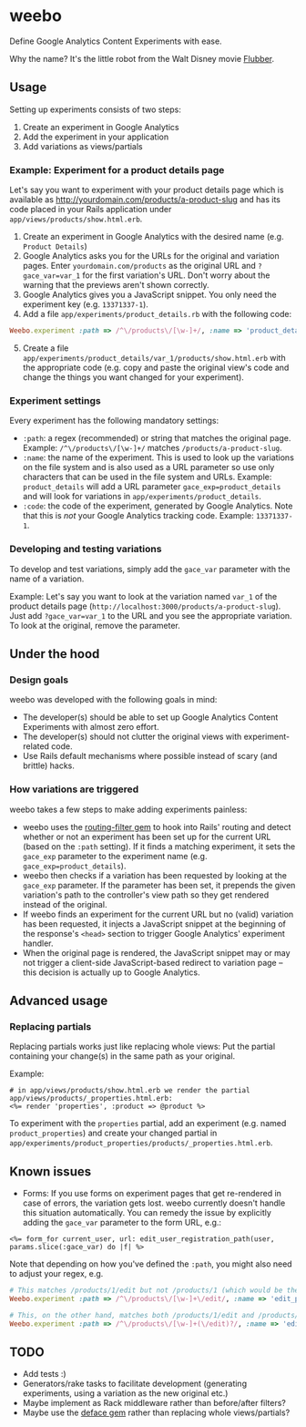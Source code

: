 # weebo

Define Google Analytics Content Experiments with ease.

Why the name? It's the little robot from the Walt Disney movie [Flubber](http://en.wikipedia.org/wiki/Flubber_\(film\)).

## Usage

Setting up experiments consists of two steps:

1. Create an experiment in Google Analytics
2. Add the experiment in your application
3. Add variations as views/partials

### Example: Experiment for a product details page

Let's say you want to experiment with your product details page which is available as http://yourdomain.com/products/a-product-slug and has its code placed in your Rails application under `app/views/products/show.html.erb`.

1. Create an experiment in Google Analytics with the desired name (e.g. `Product Details`)
2. Google Analytics asks you for the URLs for the original and variation pages. Enter `yourdomain.com/products` as the original URL and `?gace_var=var_1` for the first variation's URL. Don't worry about the warning that the previews aren't shown correctly.
3. Google Analytics gives you a JavaScript snippet. You only need the experiment key (e.g. `13371337-1`).
4. Add a file `app/experiments/product_details.rb` with the following code:

``` ruby
Weebo.experiment :path => /^\/products\/[\w-]+/, :name => 'product_details', :code => '13371337-1'
```

5. Create a file `app/experiments/product_details/var_1/products/show.html.erb` with the appropriate code (e.g. copy and paste the original view's code and change the things you want changed for your experiment).

### Experiment settings

Every experiment has the following mandatory settings:

- `:path`: a regex (recommended) or string that matches the original page. Example: `/^\/products\/[\w-]+/` matches `/products/a-product-slug`.
- `:name`: the name of the experiment. This is used to look up the variations on the file system and is also used as a URL parameter so use only characters that can be used in the file system and URLs. Example: `product_details` will add a URL parameter `gace_exp=product_details` and will look for variations in `app/experiments/product_details`.
- `:code`: the code of the experiment, generated by Google Analytics. Note that this is *not* your Google Analytics tracking code. Example: `13371337-1`.

### Developing and testing variations

To develop and test variations, simply add the `gace_var` parameter with the name of a variation.

Example: Let's say you want to look at the variation named `var_1` of the product details page (`http://localhost:3000/products/a-product-slug`). Just add `?gace_var=var_1` to the URL and you see the appropriate variation. To look at the original, remove the parameter.

## Under the hood

### Design goals

weebo was developed with the following goals in mind:

- The developer(s) should be able to set up Google Analytics Content Experiments with almost zero effort.
- The developer(s) should not clutter the original views with experiment-related code.
- Use Rails default mechanisms where possible instead of scary (and brittle) hacks.

### How variations are triggered

weebo takes a few steps to make adding experiments painless:

- weebo uses the [routing-filter gem](https://github.com/svenfuchs/routing-filter) to hook into Rails' routing and detect whether or not an experiment has been set up for the current URL (based on the `:path` setting). If it finds a matching experiment, it sets the `gace_exp` parameter to the experiment name (e.g. `gace_exp=product_details`).
- weebo then checks if a variation has been requested by looking at the `gace_exp` parameter. If the parameter has been set, it prepends the given variation's path to the controller's view path so they get rendered instead of the original.
- If weebo finds an experiment for the current URL but no (valid) variation has been requested, it injects a JavaScript snippet at the beginning of the response's `<head>` section to trigger Google Analytics' experiment handler.
- When the original page is rendered, the JavaScript snippet may or may not trigger a client-side JavaScript-based redirect to variation page – this decision is actually up to Google Analytics.

## Advanced usage

### Replacing partials

Replacing partials works just like replacing whole views: Put the partial containing your change(s) in the same path as your original.

Example:
``` erb
# in app/views/products/show.html.erb we render the partial app/views/products/_properties.html.erb:
<%= render 'properties', :product => @product %>
```
To experiment with the `properties` partial, add an experiment (e.g. named `product_properties`) and create your changed partial in `app/experiments/product_properties/products/_properties.html.erb`.

## Known issues

- Forms: If you use forms on experiment pages that get re-rendered in case of errors, the variation gets lost. weebo currently doesn't handle this situation automatically. You can remedy the issue by explicitly adding the `gace_var` parameter to the form URL, e.g.:
``` erb
<%= form_for current_user, url: edit_user_registration_path(user, params.slice(:gace_var) do |f| %>
```
Note that depending on how you've defined the `:path`, you might also need to adjust your regex, e.g.
``` ruby
# This matches /products/1/edit but not /products/1 (which would be the target of the edit form by default):
Weebo.experiment :path => /^\/products\/[\w-]+\/edit/, :name => 'edit_product_form', :code => '13371337-1'

# This, on the other hand, matches both /products/1/edit and /products/1:
Weebo.experiment :path => /^\/products\/[\w-]+(\/edit)?/, :name => 'edit_product_form', :code => '13371337-1'
```

## TODO

- Add tests :)
- Generators/rake tasks to facilitate development (generating experiments, using a variation as the new original etc.)
- Maybe implement as Rack middleware rather than before/after filters?
- Maybe use the [deface gem](https://github.com/spree/deface) rather than replacing whole views/partials?
